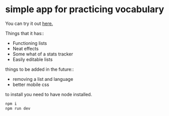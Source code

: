 # simple app for practicing vocabulary


You can try it out [here.]()

Things that it has::
- Functioning lists 
- Neat effects
- Some what of a stats tracker
- Easily editable lists

things to be added in the future::
- removing a list and language
- better mobile css


to install you need to have node installed.

```bash
npm i
npm run dev
```


